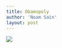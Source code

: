 ```yaml
---
title: Obamopoly
author: 'Noam Sain'
layout: post
---
```


[![](http://2.bp.blogspot.com/_8aN4krk1nsk/SuNFfTJHPNI/AAAAAAAAARY/fXaVIb67yuc/s400/image0011.jpg)](http://2.bp.blogspot.com/_8aN4krk1nsk/SuNFfTJHPNI/AAAAAAAAARY/fXaVIb67yuc/s1600-h/image0011.jpg)